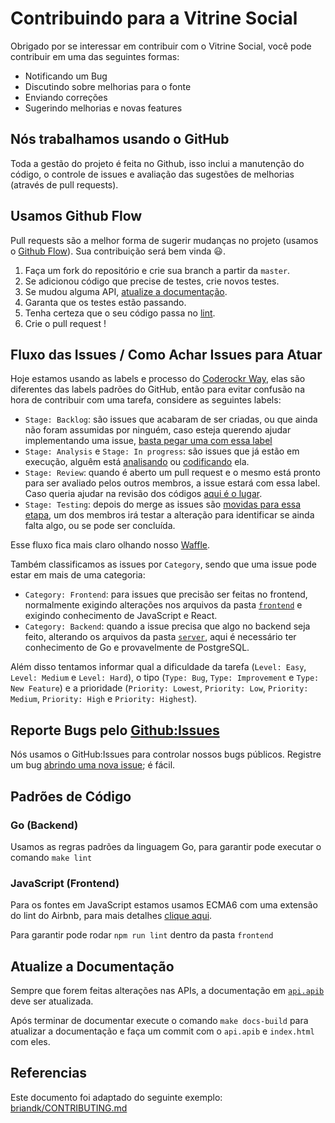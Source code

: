 # Contribuindo para a Vitrine Social

Obrigado por se interessar em contribuir com o Vitrine Social, você pode contribuir em uma das seguintes formas:

- Notificando um Bug
- Discutindo sobre melhorias para o fonte
- Enviando correções
- Sugerindo melhorias e novas features

## Nós trabalhamos usando o GitHub

Toda a gestão do projeto é feita no Github, isso inclui a manutenção do código, o controle de issues e avaliação das sugestões de melhorias (através de pull requests).

## Usamos Github Flow

Pull requests são a melhor forma de sugerir mudanças no projeto (usamos o [Github Flow](https://guides.github.com/introduction/flow/index.html)). Sua contribuição será bem vinda :smiley:.

1. Faça um fork do repositório e crie sua branch a partir da `master`.
2. Se adicionou código que precise de testes, crie novos testes.
3. Se mudou alguma API, [atualize a documentação](#atualize-a-documentação).
4. Garanta que os testes estão passando.
5. Tenha certeza que o seu código passa no [lint](#padrões-de-código).
6. Crie o pull request !

## Fluxo das Issues / Como Achar Issues para Atuar

Hoje estamos usando as labels e processo do [Coderockr Way](https://github.com/Coderockr/coderockr-way-github-setup), elas são diferentes das labels padrões do GitHub, então para evitar confusão na hora de contribuir com uma tarefa, considere as seguintes labels:

 * `Stage: Backlog`: são issues que acabaram de ser criadas, ou que ainda não foram assumidas por ninguém, caso esteja querendo ajudar implementando uma issue, [basta pegar uma com essa label](https://github.com/Coderockr/vitrine-social/labels/Stage%3A%20Backlog)
 * `Stage: Analysis` e `Stage: In progress`: são issues que já estão em execução, alguêm está [analisando](https://github.com/Coderockr/vitrine-social/labels/Stage%3A%20Analysis) ou [codificando](https://github.com/Coderockr/vitrine-social/labels/Stage%3A%20In%20progress) ela.
 * `Stage: Review`: quando é aberto um pull request e o mesmo está pronto para ser avaliado pelos outros membros, a issue estará com essa label. Caso queria ajudar na revisão dos códigos [aqui é o lugar](https://github.com/Coderockr/vitrine-social/labels/Stage%3A%20Review).
 * `Stage: Testing`: depois do merge as issues são [movidas para essa etapa](https://github.com/Coderockr/vitrine-social/labels/Stage%3A%20Testing), um dos membros irá testar a alteração para identificar se ainda falta algo, ou se pode ser concluída.
 
Esse fluxo fica mais claro olhando nosso [Waffle](https://waffle.io/Coderockr/vitrine-social).

Também classificamos as issues por `Category`, sendo que uma issue pode estar em mais de uma categoria:
 
 * `Category: Frontend`: para issues que precisão ser feitas no frontend, normalmente exigindo alterações nos arquivos da pasta [`frontend`](https://github.com/Coderockr/vitrine-social/tree/master/frontend) e exigindo conhecimento de JavaScript e React.
 * `Category: Backend`: quando a issue precisa que algo no backend seja feito, alterando os arquivos da pasta [`server`](https://github.com/Coderockr/vitrine-social/tree/master/server), aqui é necessário ter conhecimento de Go e provavelmente de PostgreSQL.
 
Além disso tentamos informar qual a dificuldade da tarefa (`Level: Easy`, `Level: Medium` e `Level: Hard`), o tipo (`Type: Bug`, `Type: Improvement` e `Type: New Feature`) e a prioridade (`Priority: Lowest`, `Priority: Low`, `Priority: Medium`, `Priority: High` e `Priority: Highest`).

## Reporte Bugs pelo [Github:Issues](https://github.com/Coderockr/vitrine-social/issues)

Nós usamos o GitHub:Issues para controlar nossos bugs públicos. Registre um bug [abrindo uma nova issue](https://github.com/Coderockr/vitrine-social/issues/new?labels=Type%3A%20Bug,Stage%3A%20Backlog); é fácil.

## Padrões de Código

### Go (Backend)

Usamos as regras padrões da linguagem Go, para garantir pode executar o comando `make lint`

### JavaScript (Frontend)

Para os fontes em JavaScript estamos usamos ECMA6 com uma extensão do lint do Airbnb, para mais detalhes [clique aqui](https://github.com/Coderockr/vitrine-social/blob/master/frontend/.eslintrc).

Para garantir pode rodar `npm run lint` dentro da pasta `frontend`

## Atualize a Documentação

Sempre que forem feitas alterações nas APIs, a documentação em [`api.apib`](https://github.com/Coderockr/vitrine-social/blob/master/docs/api.apib) deve ser atualizada.

Após terminar de documentar execute o comando `make docs-build` para atualizar a documentação e faça um commit com o `api.apib` e `index.html` com eles.

## Referencias

Este documento foi adaptado do seguinte exemplo: [briandk/CONTRIBUTING.md](https://gist.github.com/briandk/3d2e8b3ec8daf5a27a62)
